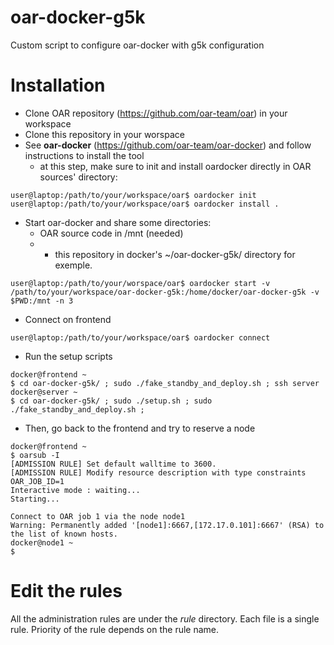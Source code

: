 # oar-docker-g5k
Custom script to configure oar-docker with g5k configuration

# Installation
* Clone OAR repository (https://github.com/oar-team/oar) in your workspace
* Clone this repository in your worspace
* See **oar-docker** (https://github.com/oar-team/oar-docker) and follow instructions to install the tool
  * at this step, make sure to init and install oardocker directly in OAR sources' directory:
```
user@laptop:/path/to/your/workspace/oar$ oardocker init
user@laptop:/path/to/your/workspace/oar$ oardocker install .
```
* Start oar-docker and share some directories:
  * OAR source code in /mnt (needed)
  * - this repository in docker's ~/oar-docker-g5k/ directory for exemple.
```
user@laptop:/path/to/your/worspace/oar$ oardocker start -v /path/to/your/workspace/oar-docker-g5k:/home/docker/oar-docker-g5k -v $PWD:/mnt -n 3
```
* Connect on frontend
```
user@laptop:/path/to/your/workspace/oar$ oardocker connect
```
* Run the setup scripts
```
docker@frontend ~
$ cd oar-docker-g5k/ ; sudo ./fake_standby_and_deploy.sh ; ssh server
docker@server ~
$ cd oar-docker-g5k/ ; sudo ./setup.sh ; sudo ./fake_standby_and_deploy.sh ;
```
* Then, go back to the frontend and try to reserve a node
```
docker@frontend ~
$ oarsub -I
[ADMISSION RULE] Set default walltime to 3600.
[ADMISSION RULE] Modify resource description with type constraints
OAR_JOB_ID=1
Interactive mode : waiting...
Starting...

Connect to OAR job 1 via the node node1
Warning: Permanently added '[node1]:6667,[172.17.0.101]:6667' (RSA) to the list of known hosts.
docker@node1 ~
$ 
```

# Edit the rules
All the administration rules are under the *rule* directory. Each file is a single rule. Priority of the rule depends on the rule name.
